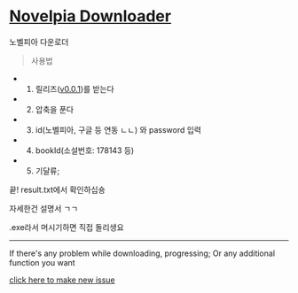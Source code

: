 # [Novelpia Downloader](https://github.com/taeseong14/N-down)

노벨피아 다운로더

> 사용법

 * 1. 릴리즈([v0.0.1](https://github.com/taeseong14/N-down/releases/tag/v0.0.1))를 받는다
 * 2. 압축을 푼다
 * 3. id(노벨피아, 구글 등 연동 ㄴㄴ) 와 password 입력
 * 4. bookId(소설번호: 178143 등)
 * 5. 기달류;

끝!
result.txt에서 확인하십숑

자세한건 설명서 ㄱㄱ


.exe라서 머시기하면 직접 돌리생요


---


If there's any problem while downloading, progressing; Or any additional function you want

[click here to make new issue](https://github.com/taeseong14/N-down/issues/new)
